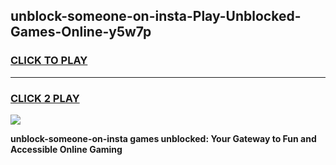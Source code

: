 
## unblock-someone-on-insta-Play-Unblocked-Games-Online-y5w7p
<h3>
<a href="https://premium76.site?title=unblock-someone-on-insta&ref=25A">CLICK TO PLAY</a></h3>
<hr>

<h3>
<a href="https://premium76.site?title=unblock-someone-on-insta&ref=25A">CLICK 2 PLAY</a>
  
</h3>

<a href="https://premium76.site?title=unblock-someone-on-insta&ref=25A"><img src="https://clearcache.store/games.png"></a>


**unblock-someone-on-insta games unblocked: Your Gateway to Fun and Accessible Online Gaming**
